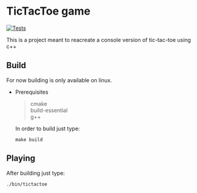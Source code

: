 # TicTacToe game

[![Tests](https://github.com/SoftwrDev/tictactoe-cpp/workflows/tests/badge.svg)](https://github.com/SoftwrDev/tictactoe-cpp/actions)

This is a project meant to reacreate a console version of tic-tac-toe using c++

## Build

For now building is only available on linux.
* Prerequisites
    > cmake\
    > build-essential\
    > g++

    In order to build just type:
    ```
    make build
    ```

## Playing
After building just type:
```
./bin/tictactoe
```
